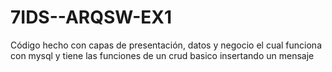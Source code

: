 # 7IDS--ARQSW-EX1
Código hecho con capas de presentación, datos y negocio el cual funciona con mysql y tiene las funciones de un crud basico insertando un mensaje
